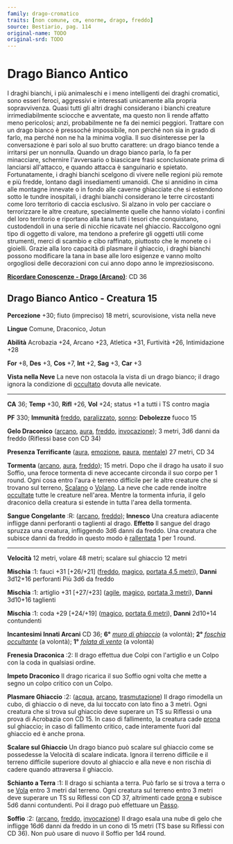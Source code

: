 ```yaml
---
family: drago-cromatico
traits: [non comune, cm, enorme, drago, freddo]
source: Bestiario, pag. 114
original-name: TODO
original-srd: TODO
---
```


# Drago Bianco Antico

I draghi bianchi, i più animaleschi e i meno intelligenti dei draghi cromatici,
sono esseri feroci, aggressivi e interessati unicamente alla propria
sopravvivenza. Quasi tutti gli altri draghi considerano i bianchi creature
irrimediabilmente sciocche e avventate, ma questo non li rende affatto meno
pericolosi; anzi, probabilmente ne fa dei nemici peggiori. Trattare con un drago
bianco è pressoché impossibile, non perché non sia in grado di farlo, ma perché
non ne ha la minima voglia. Il suo disinteresse per la conversazione è pari solo
al suo brutto carattere: un drago bianco tende a irritarsi per un nonnulla.
Quando un drago bianco parla, lo fa per minacciare, schernire l'avversario o
biascicare frasi sconclusionate prima di lanciarsi all'attacco, e quando attacca
è sanguinario e spietato. Fortunatamente, i draghi bianchi scelgono di vivere
nelle regioni più remote e più fredde, lontano dagli insediamenti umanoidi. Che
si annidino in cima alle montagne innevate o in fondo alle caverne ghiacciate
che si estendono sotto le tundre inospitali, i draghi bianchi considerano le
terre circostanti come loro territorio di caccia esclusivo. Si alzano in volo
per cacciare o terrorizzare le altre creature, specialmente quelle che hanno
violato i confini del loro territorio e riportano alla tana tutti i tesori che
conquistano, custodendoli in una serie di nicchie ricavate nel ghiaccio.
Raccolgono ogni tipo di oggetto di valore, ma tendono a preferire gli oggetti
utili come strumenti, merci di scambio e cibo raffinato, piuttosto che le monete
o i gioielli. Grazie alla loro capacità di plasmare il ghiaccio, i draghi
bianchi possono modificare la tana in base alle loro esigenze e vanno molto
orgogliosi delle decorazioni con cui anno dopo anno le impreziosiscono.

**[Ricordare Conoscenze - Drago (Arcano)](/azioni/abilita/ricordare-conoscenze)**:
CD 36

## Drago Bianco Antico - Creatura 15

**Percezione** +30; fiuto (impreciso) 18 metri, scurovisione, vista nella neve

**Lingue** Comune, Draconico, Jotun

**Abilità** Acrobazia +24, Arcano +23, Atletica +31, Furtività +26,
Intimidazione +28

**For** +8, **Des** +3, **Cos** +7, **Int** +2, **Sag** +3, **Car** +3

**Vista nella Neve** La neve non ostacola la vista di un drago bianco; il drago
ignora la condizione di [occultato](/condizioni/occultato) dovuta alle nevicate.

---

**CA** 36; **Temp** +30, **Rifl** +26, **Vol** +24; status +1 a tutti i TS
contro magia

**PF** 330; **Immunità** [freddo](/tratti/freddo),
[paralizzato](/condizioni/paralizzato), [sonno](/tratti/sonno): **Debolezze**
fuoco 15

**Gelo Draconico** ([arcano](/tratti/arcano), [aura](/tratti/aura),
[freddo](/tratti/freddo), [invocazione](/tratti/invocazione)); 3 metri, 3d6
danni da freddo (Riflessi base con CD 34)

**Presenza Terrificante** ([aura](/tratti/aura), [emozione](/tratti/emozione),
[paura](/tratti/paura), [mentale](/tratti/mentale)) 27 metri, CD 34

**Tormenta** ([arcano](/tratti/arcano), [aura](/tratti/aura),
[freddo](/tratti/freddo)); 15 metri. Dopo che il drago ha usato il suo Soffio,
una feroce tormenta di neve accecante circonda il suo corpo per 1 round. Ogni
cosa entro l'aura è terreno difficile per le altre creature che si trovano sul
terreno, [Scalano](/azioni/scalare) o [Volano](/azioni/volare). La neve che cade
rende inoltre [occultate](/condizioni/occultato) tutte le creature nell'area.
Mentre la tormenta infuria, il gelo draconico della creatura si estende in tutta
l'area della tormenta.

**Sangue Congelante** :R: ([arcano](/tratti/arcano), [freddo](/tratti/freddo));
**Innesco** Una creatura adiacente infligge danni perforanti o taglienti al
drago. **Effetto** Il sangue del drago spruzza una creatura, infliggendo 3d6
danni da freddo. Una creatura che subisce danni da freddo in questo modo è
[rallentata](/condizioni/rallentato) 1 per 1 round.

---

**Velocità** 12 metri, volare 48 metri; scalare sul ghiaccio 12 metri

**Mischia** :1: fauci +31 \[+26/+21] ([freddo](/tratti/freddo),
[magico](/tratti/magico), [portata 4,5 metri](/tratti/portata)), **Danni**
3d12+16 perforanti Più 3d6 da freddo

**Mischia** :1: artiglio +31 \[+27/+23] ([agile](/tratti/agile),
[magico](/tratti/magico), [portata 3 metri](/tratti/portata)), **Danni** 3d10+16
taglienti

**Mischia** :1: coda +29 \[+24/+19] ([magico](/tratti/magico),
[portata 6 metri](/tratti/portata)), **Danni** 2d10+14 contundenti

**Incantesimi Innati Arcani** CD 36; **6°**
_[muro di ghiaccio](/incantesimi/muro-di-ghiaccio)_ (a volontà); **2°**
_[foschia occultante](/incantesimi/foschia-occultante)_ (a volontà); **1°**
_[folata di vento](/incantesimi/folata-di-vento)_ (a volontà)

**Frenesia Draconica** :2: Il drago effettua due Colpi con l'artiglio e un Colpo
con la coda in qualsiasi ordine.

**Impeto Draconico** Il drago ricarica il suo Soffio ogni volta che mette a
segno un colpo critico con un Colpo.

**Plasmare Ghiaccio** :2: ([acqua](/tratti/acqua), [arcano](/tratti/arcano),
[trasmutazione](/tratti/trasmutazione)) Il drago rimodella un cubo, di ghiaccio
o di neve, da lui toccato con lato fino a 3 metri. Ogni creatura che si trova
sul ghiaccio deve superare un TS su Riflessi o una prova di Acrobazia con CD 15.
ln caso di fallimento, la creatura cade [prona](/condizioni/prono) sul ghiaccio;
in caso di fallimento critico, cade interamente fuori dal ghiaccio ed è anche
prona.

**Scalare sul Ghiaccio** Un drago bianco può scalare sul ghiaccio come se
possedesse la Velocità di scalare indicata. Ignora il terreno difficile e il
terreno difficile superiore dovuto al ghiaccio e alla neve e non rischia di
cadere quando attraversa il ghiaccio.

**Schianto a Terra** :1: Il drago si schianta a terra. Può farlo se si trova a
terra o se [Vola](/azioni/volare) entro 3 metri dal terreno. Ogni creatura sul
terreno entro 3 metri deve superare un TS su Riflessi con CD 37, altrimenti cade
[prona](/condizioni/prono) e subisce 5d6 danni contundenti. Poi il drago può
effettuare un [Passo](/azioni/passo).

**Soffio** :2: ([arcano](/tratti/arcano), [freddo](/tratti/freddo),
[invocazione](/tratti/invocazione)) Il drago esala una nube di gelo che infligge
16d6 danni da freddo in un cono di 15 metri (TS base su Riflessi con CD 36). Non
può usare di nuovo il Soffio per 1d4 round.
